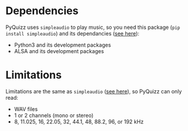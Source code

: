 # Dependencies

PyQuizz uses `simpleaudio` to play music, so you need this package (`pip install simpleaudio`) and its dependancies ([see here](http://simpleaudio.readthedocs.io/en/latest/installation.html)):

* Python3 and its development packages
* ALSA and its development packages


# Limitations

Limitations are the same as `simpleaudio` ([see here](http://simpleaudio.readthedocs.io/en/latest/capabilities.html)), so PyQuizz can only read:

* WAV files
* 1 or 2 channels (mono or stereo)
* 8, 11.025, 16, 22.05, 32, 44.1, 48, 88.2, 96, or 192 kHz

